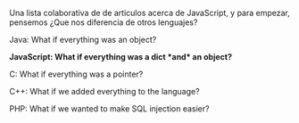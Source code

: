 

Una lista colaborativa de de articulos acerca de JavaScript, y para empezar, pensemos ¿Que nos diferencia
de otros lenguajes?

Java: What if everything was an object?

**JavaScript: What if everything was a dict \*and\* an object?**

C: What if everything was a pointer?

C++: What if we added everything to the language?

PHP: What if we wanted to make SQL injection easier?